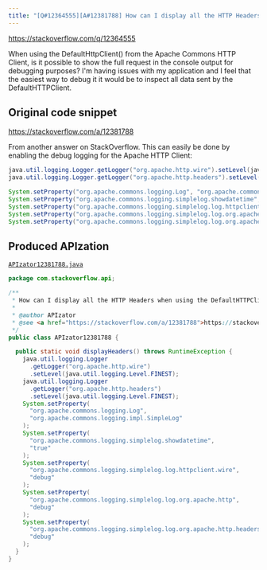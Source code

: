 ```yaml
---
title: "[Q#12364555][A#12381788] How can I display all the HTTP Headers when using the DefaultHTTPClient?"
---
```


https://stackoverflow.com/q/12364555

When using the DefaultHttpClient() from the Apache Commons HTTP Client, is it possible to show the full request in the console output for debugging purposes?
I'm having issues with my application and I feel that the easiest way to debug it it would be to inspect all data sent by the DefaultHTTPClient.



## Original code snippet

https://stackoverflow.com/a/12381788

From another answer on StackOverflow. This can easily be done by enabling the debug logging for the Apache HTTP Client:

```java
java.util.logging.Logger.getLogger("org.apache.http.wire").setLevel(java.util.logging.Level.FINEST);
java.util.logging.Logger.getLogger("org.apache.http.headers").setLevel(java.util.logging.Level.FINEST);

System.setProperty("org.apache.commons.logging.Log", "org.apache.commons.logging.impl.SimpleLog");
System.setProperty("org.apache.commons.logging.simplelog.showdatetime", "true");
System.setProperty("org.apache.commons.logging.simplelog.log.httpclient.wire", "debug");
System.setProperty("org.apache.commons.logging.simplelog.log.org.apache.http", "debug");
System.setProperty("org.apache.commons.logging.simplelog.log.org.apache.http.headers", "debug");
```

## Produced APIzation

[`APIzator12381788.java`](/data/search/java/APIzator12381788.java)

```java
package com.stackoverflow.api;

/**
 * How can I display all the HTTP Headers when using the DefaultHTTPClient?
 *
 * @author APIzator
 * @see <a href="https://stackoverflow.com/a/12381788">https://stackoverflow.com/a/12381788</a>
 */
public class APIzator12381788 {

  public static void displayHeaders() throws RuntimeException {
    java.util.logging.Logger
      .getLogger("org.apache.http.wire")
      .setLevel(java.util.logging.Level.FINEST);
    java.util.logging.Logger
      .getLogger("org.apache.http.headers")
      .setLevel(java.util.logging.Level.FINEST);
    System.setProperty(
      "org.apache.commons.logging.Log",
      "org.apache.commons.logging.impl.SimpleLog"
    );
    System.setProperty(
      "org.apache.commons.logging.simplelog.showdatetime",
      "true"
    );
    System.setProperty(
      "org.apache.commons.logging.simplelog.log.httpclient.wire",
      "debug"
    );
    System.setProperty(
      "org.apache.commons.logging.simplelog.log.org.apache.http",
      "debug"
    );
    System.setProperty(
      "org.apache.commons.logging.simplelog.log.org.apache.http.headers",
      "debug"
    );
  }
}
```
